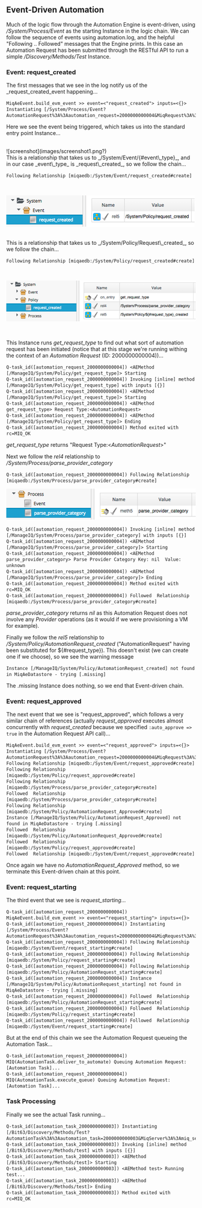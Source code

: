 ## Event-Driven Automation

Much of the logic flow through the Automation Engine is event-driven, using _/System/Process/Event_ as the starting Instance in the logic chain. We can follow the sequence of events using automation.log, and the helpful "Following .. Followed" messages that the Engine prints. In this case an Automation Request has been submitted through the RESTful API to run a simple _/Discovery/Methods/Test_ Instance.

### Event: request_created

The first messages that we see in the log notify us of the _request\_created_event happening...

```
MiqAeEvent.build_evm_event >> event=<"request_created"> inputs=<{}>
Instantiating [/System/Process/Event?AutomationRequest%3A%3Aautomation_request=2000000000004&MiqRequest%3A%3Amiq_request=2000000000004&MiqServer%3A%3Amiq_server=2000000000001&event_type=request_created&object_name=Event&vmdb_object_type=automation_request]
```
Here we see the event being triggered, which takes us into the standard entry point Instance...


<br>
![screenshot](images/screenshot1.png?)

<br>
This is a relationship that takes us to _/System/Event/{#event\_type}_, and in our case _event\_type_ is _request\_created_, so we follow the chain...

```
Following Relationship [miqaedb:/System/Event/request_created#create]
```
<br>

![screenshot](images/screenshot2.png)

<br>
This is a relationship that takes us to _/System/Policy/Request\_created_, so we follow the chain...

```
Following Relationship [miqaedb:/System/Policy/request_created#create]
```
<br>

![screenshot](images/screenshot3.png)

<br>

This Instance runs _get\_request\_type_ to find out what sort of automation request has been initiated (notice that at this stage we're running withing the context of an _Automation Request_ (ID: 2000000000004))...

```
Q-task_id([automation_request_2000000000004]) <AEMethod [/ManageIQ/System/Policy/get_request_type]> Starting
Q-task_id([automation_request_2000000000004]) Invoking [inline] method [/ManageIQ/System/Policy/get_request_type] with inputs [{}]
Q-task_id([automation_request_2000000000004]) <AEMethod [/ManageIQ/System/Policy/get_request_type]> Starting
Q-task_id([automation_request_2000000000004]) <AEMethod get_request_type> Request Type:<AutomationRequest>
Q-task_id([automation_request_2000000000004]) <AEMethod [/ManageIQ/System/Policy/get_request_type]> Ending
Q-task_id([automation_request_2000000000004]) Method exited with rc=MIQ_OK
```

 

_get\_request\_type_ returns "Request Type:\<_AutomationRequest_\>"

Next we follow the _rel4_ relationship to _/System/Process/parse\_provider\_category_

```
Q-task_id([automation_request_2000000000004]) Following Relationship [miqaedb:/System/Process/parse_provider_category#create]
```


![screenshot](images/screenshot4.png)


```
Q-task_id([automation_request_2000000000004]) Invoking [inline] method [/ManageIQ/System/Process/parse_provider_category] with inputs [{}]
Q-task_id([automation_request_2000000000004]) <AEMethod [/ManageIQ/System/Process/parse_provider_category]> Starting
Q-task_id([automation_request_2000000000004]) <AEMethod parse_provider_category> Parse Provider Category Key: nil  Value: unknown
Q-task_id([automation_request_2000000000004]) <AEMethod [/ManageIQ/System/Process/parse_provider_category]> Ending
Q-task_id([automation_request_2000000000004]) Method exited with rc=MIQ_OK
Q-task_id([automation_request_2000000000004]) Followed  Relationship [miqaedb:/System/Process/parse_provider_category#create]
```

_parse\_provider\_category_ returns _nil_ as this Automation Request does not involve any _Provider_ operations (as it would if we were provisioning a VM for example).

Finally we follow the _rel5_ relationship to _/System/Policy/AutomationRequest\_created_ ("AutomationRequest" having been substituted for ${#request\_type}). This doesn't exist (we can create one if we choose), so we see the warning message

```
Instance [/ManageIQ/System/Policy/AutomationRequest_created] not found in MiqAeDatastore - trying [.missing]
```

The .missing Instance does nothing, so we end that Event-driven chain.

### Event: request_approved

The next event that we see is "request_approved", which follows a very similar chain of references (actually _request\_approved_ executes almost concurrently with _request\_created_ because we specified ```:auto_approve => true``` in the Automation Request API call)...

```
MiqAeEvent.build_evm_event >> event=<"request_approved"> inputs=<{}>
Instantiating [/System/Process/Event?AutomationRequest%3A%3Aautomation_request=2000000000004&MiqRequest%3A%3Amiq_request=2000000000004&MiqServer%3A%3Amiq_server=2000000000001&event_type=request_approved&object_name=Event&vmdb_object_type=automation_request]
Following Relationship [miqaedb:/System/Event/request_approved#create]
Following Relationship [miqaedb:/System/Policy/request_approved#create]
Following Relationship [miqaedb:/System/Process/parse_provider_category#create]
Followed  Relationship [miqaedb:/System/Process/parse_provider_category#create]
Following Relationship [miqaedb:/System/Policy/AutomationRequest_Approved#create]
Instance [/ManageIQ/System/Policy/AutomationRequest_Approved] not found in MiqAeDatastore - trying [.missing]
Followed  Relationship [miqaedb:/System/Policy/AutomationRequest_Approved#create]
Followed  Relationship [miqaedb:/System/Policy/request_approved#create]
Followed  Relationship [miqaedb:/System/Event/request_approved#create]
```

Once again we have no _AutomationRequest\_Approved_ method, so we terminate this Event-driven chain at this point.

### Event: request_starting

The third event that we see is _request\_starting_...

```
Q-task_id([automation_request_2000000000004]) MiqAeEvent.build_evm_event >> event=<"request_starting"> inputs=<{}>
Q-task_id([automation_request_2000000000004]) Instantiating [/System/Process/Event?AutomationRequest%3A%3Aautomation_request=2000000000004&MiqRequest%3A%3Amiq_request=2000000000004&MiqServer%3A%3Amiq_server=2000000000001&event_type=request_starting&object_name=Event&vmdb_object_type=automation_request]
Q-task_id([automation_request_2000000000004]) Following Relationship [miqaedb:/System/Event/request_starting#create]
Q-task_id([automation_request_2000000000004]) Following Relationship [miqaedb:/System/Policy/request_starting#create]
Q-task_id([automation_request_2000000000004]) Following Relationship [miqaedb:/System/Policy/AutomationRequest_starting#create]
Q-task_id([automation_request_2000000000004]) Instance [/ManageIQ/System/Policy/AutomationRequest_starting] not found in MiqAeDatastore - trying [.missing]
Q-task_id([automation_request_2000000000004]) Followed  Relationship [miqaedb:/System/Policy/AutomationRequest_starting#create]
Q-task_id([automation_request_2000000000004]) Followed  Relationship [miqaedb:/System/Policy/request_starting#create]
Q-task_id([automation_request_2000000000004]) Followed  Relationship [miqaedb:/System/Event/request_starting#create]
```

But at the end of this chain we see the Automation Request queueing the Automation Task...

```
Q-task_id([automation_request_2000000000004]) MIQ(AutomationTask.deliver_to_automate) Queuing Automation Request: [Automation Task]...
Q-task_id([automation_request_2000000000004]) MIQ(AutomationTask.execute_queue) Queuing Automation Request: [Automation Task]...
```

### Task Processing

Finally we see the actual Task running...

```
Q-task_id([automation_task_2000000000003]) Instantiating [/Bit63/Discovery/Methods/Test?AutomationTask%3A%3Aautomation_task=2000000000003&MiqServer%3A%3Amiq_server=2000000000001&User%3A%3Auser=2000000000001&object_name=Test&userid=admin&vmdb_object_type=automation_task]
Q-task_id([automation_task_2000000000003]) Invoking [inline] method [/Bit63/Discovery/Methods/test] with inputs [{}]
Q-task_id([automation_task_2000000000003]) <AEMethod [/Bit63/Discovery/Methods/test]> Starting
Q-task_id([automation_task_2000000000003]) <AEMethod test> Running test...
Q-task_id([automation_task_2000000000003]) <AEMethod [/Bit63/Discovery/Methods/test]> Ending
Q-task_id([automation_task_2000000000003]) Method exited with rc=MIQ_OK
```





